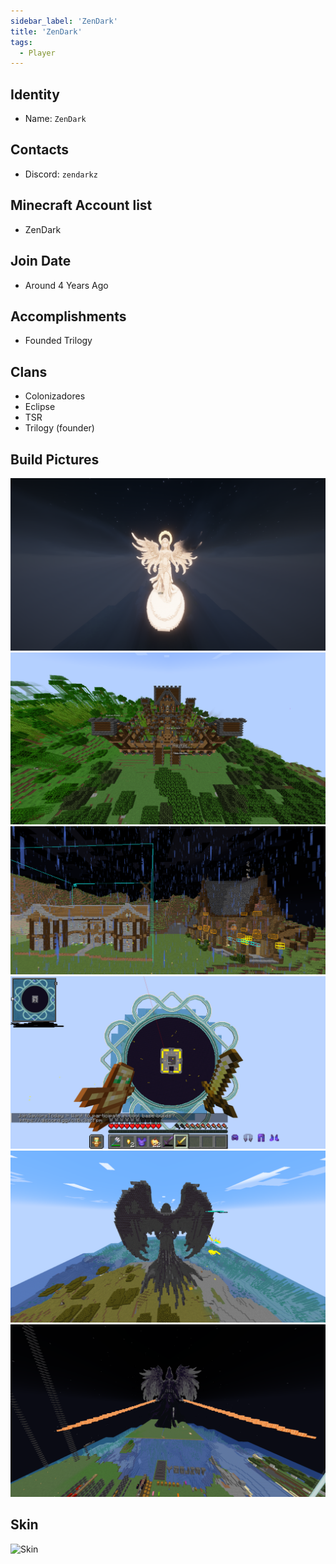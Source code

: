 ```yaml
---
sidebar_label: 'ZenDark'
title: 'ZenDark'
tags:
  - Player
---
```


## Identity
* Name: `ZenDark` 

## Contacts
* Discord: `zendarkz`

## Minecraft Account list
* ZenDark

## Join Date
* Around 4 Years Ago

## Accomplishments
* Founded Trilogy

## Clans
* Colonizadores
* Eclipse
* TSR
* Trilogy (founder)

## Build Pictures
![angel statue](../../static/img/players/zendark/angel_statue.png)
![build1](../../static/img/players/zendark/build_1.png)
![build2](../../static/img/players/zendark/build_2.png)
![build3](../../static/img/players/zendark/build_3.png)
![darkstatue1](../../static/img/players/zendark/dark_statue1.png)
![darkstatue2](../../static/img/players/zendark/dark_statue2.png)

## Skin
![Skin](https://s.namemc.com/3d/skin/body.png?id=f9a71ba256f0b487&model=classic&width=100&height=200)